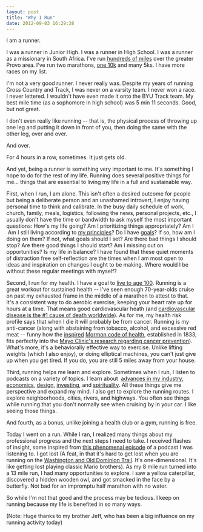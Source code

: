 ```yaml
---
layout: post
title: "Why I Run"
date: 2012-09-03 16:29:38
---
```


I am a runner.

I was a runner in Junior High. I was a runner in High School. I was a runner as a missionary in South Africa. I've run <a href="http://windermeremarathon.blogspot.com/2011/05/thats-all-folks.html" target="_blank" rel="noopener noreferrer" title="A fun thing to track">hundreds of miles</a> over the greater Provo area. I've run two marathons, [one 10k][1] and many 5ks. I have more races on my list. 

 [1]: http://www.optimistclubofcoronado.org/optimist-sports-fiesta/

I'm not a very good runner. I never really was. Despite my years of running Cross Country and Track, I was never on a varsity team. I never won a race. I never lettered. I wouldn't have even made it onto the BYU Track team. My best mile time (as a sophomore in high school) was 5 min 11 seconds. Good, but not great.

I don't even really like running -- that is, the physical process of throwing up one leg and putting it down in front of you, then doing the same with the other leg, over and over.

And over. 

For 4 hours in a row, sometimes. It just gets old.

And yet, being a runner is something very important to me. It's something I hope to do for the rest of my life. Running does several positive things for me... things that are essential to living my life in a full and sustainable way.

First, when I run, I am alone. This isn't often a desired outcome for people but being a deliberate person and an unashamed introvert, I enjoy having personal time to think and calibrate. In the busy daily schedule of work, church, family, meals, logistics, following the news, personal projects, etc., I usually don't have the time or bandwidth to ask myself the most important questions: How's my life going? Am I prioritizing things appropriately? Am I  Am I still living according to [my principles][2]? Do I have <a href="http://www.bryanbraun.com/2012/01/01/looking-back-looking-forward" target="_blank" rel="noopener noreferrer" title="Sadly, re-reading these was a bit of a wake-up call.">goals</a>? If so, how am I doing on them? If not, what goals should I set? Are there bad things I should stop? Are there good things I should start? Am I missing out on opportunities? Is my life in balance? I have found that these quiet moments of distraction free self-reflection are the times when I am most open to ideas and inspiration on changes I ought to be making. Where would I be without these regular meetings with myself?

 [2]: http://bryanbraun.com/principles

Second, I run for my health. I have a goal to [live to age 100][3]. Running is a great workout for sustained health -- I've seen enough 70-year-olds cruise on past my exhausted frame in the middle of a marathon to attest to that. It's a consistent way to do aerobic exercise, keeping your heart rate up for hours at a time. That means good cardiovascular heath (and <a href="http://en.wikipedia.org/wiki/Cardiovascular_disease" target="_blank" rel="noopener noreferrer" title="Wolfram Alpha has some good stats too.">cardiovascular disease is the #1 cause of death worldwide</a>). As for me, my health risk profile says that when I die it will probably be from cancer. Running is my anti-cancer (along with abstaining from tobacco, alcohol, and excessive red meat -- funny how the [inspired][4] [Mormon code of health][5], established in 1833, fits perfectly into the <a href="http://www.mayoclinic.com/health/cancer-prevention/CA00024" target="_blank" rel="noopener noreferrer" title="These suggestions are consistant across all the major health organizations">Mayo Clinic's research regarding cancer prevention</a>). What's more, it's a behaviorally effective way to exercise. Unlike lifting weights (which I also enjoy), or doing elliptical machines, you can't just give up when you get tired. If you do, you are still 5 miles away from your house.

 [3]: http://bryanbraun.com/2011/01/30/planning-my-100th-birthday-party "It will be quite the party!"
 [4]: http://en.wikipedia.org/wiki/Word_of_Wisdom#Health_studies_regarding_Latter-day_Saints
 [5]: http://mormon.org/faq/word-of-wisdom

Third, running helps me learn and explore. Sometimes when I run, I listen to podcasts on a variety of topics. I learn about  <a href="http://5by5.tv/webahead" target="_blank" rel="noopener noreferrer" title="This one has so much substance!">advances in my industry</a>, <a href="http://www.freakonomics.com/radio/" target="_blank" rel="noopener noreferrer" title="Try this one! It has ridiculously high ratings.">economics</a>, [design][6], <a href="https://personal.vanguard.com/us/insights/newsarchive/rss-audio-podcast-subscription" target="_blank" rel="noopener noreferrer" title="My wife would find this incredibly boring.">investing</a>, and <a href="http://itunes.apple.com/us/podcast/most-recent-devotionals-forums/id142154123" target="_blank" rel="noopener noreferrer" title="This takes you straight to the iTunes store.">spirituality</a>. All these things give me perspective and expand my mind. I also get to explore the running routes. I explore neighborhoods, cities, rivers, and highways. You often see things while running that you don't normally see when cruising by in your car. I like seeing those things.

 [6]: http://itunes.apple.com/us/podcast/design-matters-debbie-millman/id328074695

And fourth, as a bonus, unlike joining a health club or a gym, running is free.

Today I went on a run. While I ran, I realized many things about my professional progress and the next steps I need to take. I received flashes of insight, some inspired from <a href="http://5by5.tv/webahead/6" target="_blank" rel="noopener noreferrer" title="Unfortunately, it probably won't 'stick' unless you're in my industry">this phenomenal episode</a> of a podcast I was listening to. I got lost (A feat, in that it's hard to get lost when you are running on the <a href="http://www.wodfriends.org/map1.html" target="_blank" rel="noopener noreferrer" title="W&OD">Washington and Old Dominion Trail</a>. It's one-dimensional. It's like getting lost playing classic Mario brothers). As my 8 mile run turned into a 13 mile run, I had many opportunities to explore. I saw a yellow caterpillar, discovered a hidden wooden owl, and got smacked in the face by a butterfly. Not bad for an impromptu half marathon with no water.

So while I'm not that good and the process may be tedious. I keep on running because my life is benefited in so many ways.

(Note: Huge thanks to my brother Jeff, who has been a big influence on my running activity today)